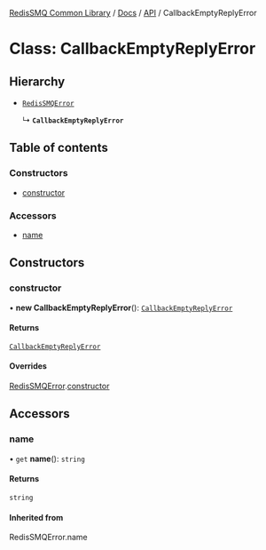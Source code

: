 [RedisSMQ Common Library](../../../README.md) / [Docs](../../README.md) / [API](../README.md) / CallbackEmptyReplyError

# Class: CallbackEmptyReplyError

## Hierarchy

- [`RedisSMQError`](RedisSMQError.md)

  ↳ **`CallbackEmptyReplyError`**

## Table of contents

### Constructors

- [constructor](CallbackEmptyReplyError.md#constructor)

### Accessors

- [name](CallbackEmptyReplyError.md#name)

## Constructors

### constructor

• **new CallbackEmptyReplyError**(): [`CallbackEmptyReplyError`](CallbackEmptyReplyError.md)

#### Returns

[`CallbackEmptyReplyError`](CallbackEmptyReplyError.md)

#### Overrides

[RedisSMQError](RedisSMQError.md).[constructor](RedisSMQError.md#constructor)

## Accessors

### name

• `get` **name**(): `string`

#### Returns

`string`

#### Inherited from

RedisSMQError.name
